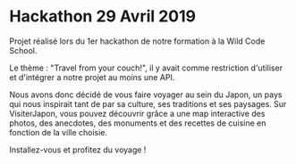 # Hackathon 29 Avril 2019

Projet réalisé lors du 1er hackathon de notre formation à la Wild Code School.

Le thème : "Travel from your couch!", il y avait comme restriction d'utiliser et d'intégrer a notre projet au moins une API.

Nous avons donc décidé de vous faire voyager au sein du Japon, un pays qui nous inspirait tant de par sa culture, ses traditions et ses paysages. Sur VisiterJapon, vous pouvez découvrir grâce a une map interactive des photos, des anecdotes, des monuments et des recettes de cuisine en fonction de la ville choisie.

Installez-vous et profitez du voyage !
